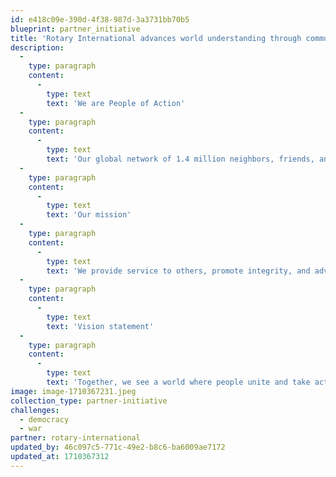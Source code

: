 ```yaml
---
id: e418c09e-390d-4f38-987d-3a3731bb70b5
blueprint: partner_initiative
title: 'Rotary International advances world understanding through community action.'
description:
  -
    type: paragraph
    content:
      -
        type: text
        text: 'We are People of Action'
  -
    type: paragraph
    content:
      -
        type: text
        text: 'Our global network of 1.4 million neighbors, friends, and leaders volunteer their skills and resources to solve issues and address community needs.'
  -
    type: paragraph
    content:
      -
        type: text
        text: 'Our mission'
  -
    type: paragraph
    content:
      -
        type: text
        text: 'We provide service to others, promote integrity, and advance world understanding, goodwill, and peace through our fellowship of business, professional, and community leaders.'
  -
    type: paragraph
    content:
      -
        type: text
        text: 'Vision statement'
  -
    type: paragraph
    content:
      -
        type: text
        text: 'Together, we see a world where people unite and take action to create lasting change — across the globe, in our communities, and in ourselves.'
image: image-1710367231.jpeg
collection_type: partner-initiative
challenges:
  - democracy
  - war
partner: rotary-international
updated_by: 46c097c5-771c-49e2-b8c6-ba6009ae7172
updated_at: 1710367312
---
```

